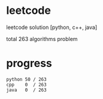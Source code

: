 # leetcode
leetcode solution [python, c++, java]

total 263 algorithms problem
# progress	
	python 50 / 263
	cpp    0  / 263
	java   0  / 263
